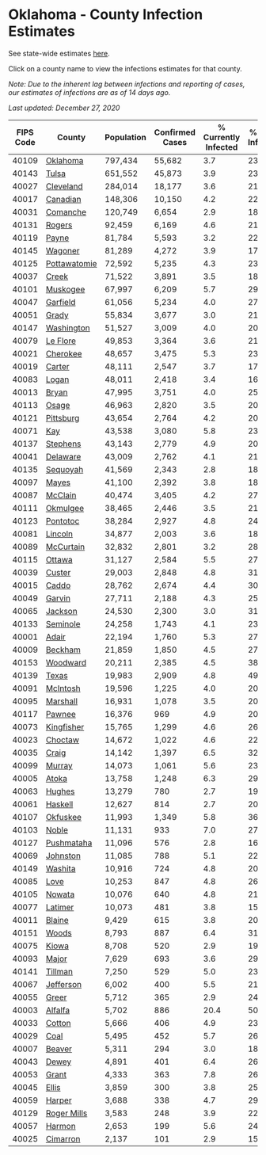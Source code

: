 # Oklahoma - County Infection Estimates

See state-wide estimates [here](/infections/us-ok).

Click on a county name to view the infections estimates for that county.

*Note: Due to the inherent lag between infections and reporting of cases, our estimates of infections are as of 14 days ago.*

*Last updated: December 27, 2020*

|   FIPS Code |                       County |   Population |   Confirmed Cases |   % Currently Infected |   % Total Infected |
|-------------|------------------------------|--------------|-------------------|------------------------|--------------------|
|       40109 |         [Oklahoma](oklahoma) |      797,434 |            55,682 |                    3.7 |               23.3 |
|       40143 |               [Tulsa](tulsa) |      651,552 |            45,873 |                    3.9 |               23.6 |
|       40027 |       [Cleveland](cleveland) |      284,014 |            18,177 |                    3.6 |               21.5 |
|       40017 |         [Canadian](canadian) |      148,306 |            10,150 |                    4.2 |               22.3 |
|       40031 |         [Comanche](comanche) |      120,749 |             6,654 |                    2.9 |               18.2 |
|       40131 |             [Rogers](rogers) |       92,459 |             6,169 |                    4.6 |               21.8 |
|       40119 |               [Payne](payne) |       81,784 |             5,593 |                    3.2 |               22.8 |
|       40145 |           [Wagoner](wagoner) |       81,289 |             4,272 |                    3.9 |               17.6 |
|       40125 | [Pottawatomie](pottawatomie) |       72,592 |             5,235 |                    4.3 |               23.2 |
|       40037 |               [Creek](creek) |       71,522 |             3,891 |                    3.5 |               18.3 |
|       40101 |         [Muskogee](muskogee) |       67,997 |             6,209 |                    5.7 |               29.9 |
|       40047 |         [Garfield](garfield) |       61,056 |             5,234 |                    4.0 |               27.8 |
|       40051 |               [Grady](grady) |       55,834 |             3,677 |                    3.0 |               21.5 |
|       40147 |     [Washington](washington) |       51,527 |             3,009 |                    4.0 |               20.3 |
|       40079 |         [Le Flore](le-flore) |       49,853 |             3,364 |                    3.6 |               21.8 |
|       40021 |         [Cherokee](cherokee) |       48,657 |             3,475 |                    5.3 |               23.6 |
|       40019 |             [Carter](carter) |       48,111 |             2,547 |                    3.7 |               17.0 |
|       40083 |               [Logan](logan) |       48,011 |             2,418 |                    3.4 |               16.1 |
|       40013 |               [Bryan](bryan) |       47,995 |             3,751 |                    4.0 |               25.3 |
|       40113 |               [Osage](osage) |       46,963 |             2,820 |                    3.5 |               20.2 |
|       40121 |       [Pittsburg](pittsburg) |       43,654 |             2,764 |                    4.2 |               20.5 |
|       40071 |                   [Kay](kay) |       43,538 |             3,080 |                    5.8 |               23.1 |
|       40137 |         [Stephens](stephens) |       43,143 |             2,779 |                    4.9 |               20.4 |
|       40041 |         [Delaware](delaware) |       43,009 |             2,762 |                    4.1 |               21.4 |
|       40135 |         [Sequoyah](sequoyah) |       41,569 |             2,343 |                    2.8 |               18.5 |
|       40097 |               [Mayes](mayes) |       41,100 |             2,392 |                    3.8 |               18.9 |
|       40087 |           [McClain](mcclain) |       40,474 |             3,405 |                    4.2 |               27.1 |
|       40111 |         [Okmulgee](okmulgee) |       38,465 |             2,446 |                    3.5 |               21.0 |
|       40123 |         [Pontotoc](pontotoc) |       38,284 |             2,927 |                    4.8 |               24.4 |
|       40081 |           [Lincoln](lincoln) |       34,877 |             2,003 |                    3.6 |               18.8 |
|       40089 |       [McCurtain](mccurtain) |       32,832 |             2,801 |                    3.2 |               28.2 |
|       40115 |             [Ottawa](ottawa) |       31,127 |             2,584 |                    5.5 |               27.3 |
|       40039 |             [Custer](custer) |       29,003 |             2,848 |                    4.8 |               31.3 |
|       40015 |               [Caddo](caddo) |       28,762 |             2,674 |                    4.4 |               30.5 |
|       40049 |             [Garvin](garvin) |       27,711 |             2,188 |                    4.3 |               25.6 |
|       40065 |           [Jackson](jackson) |       24,530 |             2,300 |                    3.0 |               31.2 |
|       40133 |         [Seminole](seminole) |       24,258 |             1,743 |                    4.1 |               23.0 |
|       40001 |               [Adair](adair) |       22,194 |             1,760 |                    5.3 |               27.0 |
|       40009 |           [Beckham](beckham) |       21,859 |             1,850 |                    4.5 |               27.0 |
|       40153 |         [Woodward](woodward) |       20,211 |             2,385 |                    4.5 |               38.2 |
|       40139 |               [Texas](texas) |       19,983 |             2,909 |                    4.8 |               49.0 |
|       40091 |         [McIntosh](mcintosh) |       19,596 |             1,225 |                    4.0 |               20.0 |
|       40095 |         [Marshall](marshall) |       16,931 |             1,078 |                    3.5 |               20.7 |
|       40117 |             [Pawnee](pawnee) |       16,376 |               969 |                    4.9 |               20.3 |
|       40073 |     [Kingfisher](kingfisher) |       15,765 |             1,299 |                    4.6 |               26.8 |
|       40023 |           [Choctaw](choctaw) |       14,672 |             1,022 |                    4.6 |               22.2 |
|       40035 |               [Craig](craig) |       14,142 |             1,397 |                    6.5 |               32.2 |
|       40099 |             [Murray](murray) |       14,073 |             1,061 |                    5.6 |               23.8 |
|       40005 |               [Atoka](atoka) |       13,758 |             1,248 |                    6.3 |               29.0 |
|       40063 |             [Hughes](hughes) |       13,279 |               780 |                    2.7 |               19.0 |
|       40061 |           [Haskell](haskell) |       12,627 |               814 |                    2.7 |               20.7 |
|       40107 |         [Okfuskee](okfuskee) |       11,993 |             1,349 |                    5.8 |               36.0 |
|       40103 |               [Noble](noble) |       11,131 |               933 |                    7.0 |               27.5 |
|       40127 |     [Pushmataha](pushmataha) |       11,096 |               576 |                    2.8 |               16.4 |
|       40069 |         [Johnston](johnston) |       11,085 |               788 |                    5.1 |               22.9 |
|       40149 |           [Washita](washita) |       10,916 |               724 |                    4.8 |               20.6 |
|       40085 |                 [Love](love) |       10,253 |               847 |                    4.8 |               26.8 |
|       40105 |             [Nowata](nowata) |       10,076 |               640 |                    4.8 |               21.4 |
|       40077 |           [Latimer](latimer) |       10,073 |               481 |                    3.8 |               15.5 |
|       40011 |             [Blaine](blaine) |        9,429 |               615 |                    3.8 |               20.9 |
|       40151 |               [Woods](woods) |        8,793 |               887 |                    6.4 |               31.3 |
|       40075 |               [Kiowa](kiowa) |        8,708 |               520 |                    2.9 |               19.6 |
|       40093 |               [Major](major) |        7,629 |               693 |                    3.6 |               29.4 |
|       40141 |           [Tillman](tillman) |        7,250 |               529 |                    5.0 |               23.6 |
|       40067 |       [Jefferson](jefferson) |        6,002 |               400 |                    5.5 |               21.0 |
|       40055 |               [Greer](greer) |        5,712 |               365 |                    2.9 |               24.6 |
|       40003 |           [Alfalfa](alfalfa) |        5,702 |               886 |                   20.4 |               50.4 |
|       40033 |             [Cotton](cotton) |        5,666 |               406 |                    4.9 |               23.7 |
|       40029 |                 [Coal](coal) |        5,495 |               452 |                    5.7 |               26.4 |
|       40007 |             [Beaver](beaver) |        5,311 |               294 |                    3.0 |               18.4 |
|       40043 |               [Dewey](dewey) |        4,891 |               401 |                    6.4 |               26.7 |
|       40053 |               [Grant](grant) |        4,333 |               363 |                    7.8 |               26.6 |
|       40045 |               [Ellis](ellis) |        3,859 |               300 |                    3.8 |               25.3 |
|       40059 |             [Harper](harper) |        3,688 |               338 |                    4.7 |               29.7 |
|       40129 |   [Roger Mills](roger-mills) |        3,583 |               248 |                    3.9 |               22.3 |
|       40057 |             [Harmon](harmon) |        2,653 |               199 |                    5.6 |               24.8 |
|       40025 |         [Cimarron](cimarron) |        2,137 |               101 |                    2.9 |               15.9 |